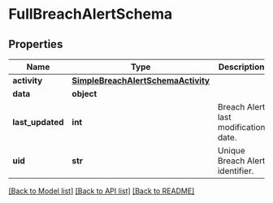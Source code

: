 # FullBreachAlertSchema


## Properties
Name | Type | Description | Notes
------------ | ------------- | ------------- | -------------
**activity** | [**SimpleBreachAlertSchemaActivity**](SimpleBreachAlertSchemaActivity.md) |  | 
**data** | **object** |  | 
**last_updated** | **int** | Breach Alert last modification date. | 
**uid** | **str** | Unique Breach Alert identifier. | 

[[Back to Model list]](../README.md#documentation-for-models) [[Back to API list]](../README.md#documentation-for-api-endpoints) [[Back to README]](../README.md)


